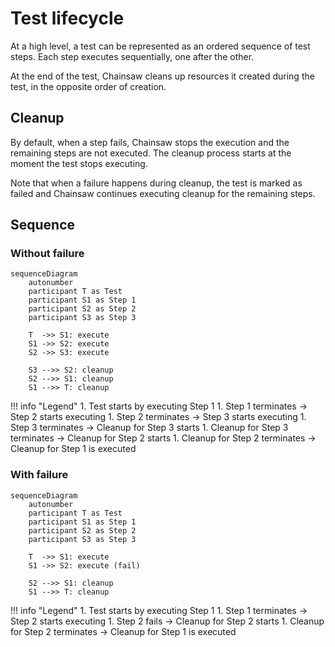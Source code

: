 # Test lifecycle

At a high level, a test can be represented as an ordered sequence of test steps.
Each step executes sequentially, one after the other.

At the end of the test, Chainsaw cleans up resources it created during the test, in the opposite order of creation.

## Cleanup

By default, when a step fails, Chainsaw stops the execution and the remaining steps are not executed. The cleanup process starts at the moment the test stops executing.

Note that when a failure happens during cleanup, the test is marked as failed and Chainsaw continues executing cleanup for the remaining steps.

## Sequence

### Without failure

```mermaid
sequenceDiagram
    autonumber
    participant T as Test
    participant S1 as Step 1
    participant S2 as Step 2
    participant S3 as Step 3

    T  ->> S1: execute
    S1 ->> S2: execute
    S2 ->> S3: execute

    S3 -->> S2: cleanup
    S2 -->> S1: cleanup
    S1 -->> T: cleanup
```

!!! info "Legend"
    1. Test starts by executing Step 1
    1. Step 1 terminates -> Step 2 starts executing
    1. Step 2 terminates -> Step 3 starts executing
    1. Step 3 terminates -> Cleanup for Step 3 starts
    1. Cleanup for Step 3 terminates -> Cleanup for Step 2 starts
    1. Cleanup for Step 2 terminates -> Cleanup for Step 1 is executed

### With failure

```mermaid
sequenceDiagram
    autonumber
    participant T as Test
    participant S1 as Step 1
    participant S2 as Step 2
    participant S3 as Step 3

    T  ->> S1: execute
    S1 ->> S2: execute (fail)

    S2 -->> S1: cleanup
    S1 -->> T: cleanup
```

!!! info "Legend"
    1. Test starts by executing Step 1
    1. Step 1 terminates -> Step 2 starts executing
    1. Step 2 fails -> Cleanup for Step 2 starts
    1. Cleanup for Step 2 terminates -> Cleanup for Step 1 is executed
